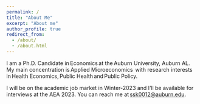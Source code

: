 ```yaml
---
permalink: /
title: "About Me"
excerpt: "About me"
author_profile: true
redirect_from: 
  - /about/
  - /about.html
---
```


I am a Ph.D. Candidate in Economics at the Auburn University, Auburn AL. 
My main concentration is Applied Microeconomics  with research
interests in Health Economics, Public Health and Public Policy.  

I will be on the academic job market in Winter-2023 
and I’ll be available for interviews at the AEA 2023. 
You can reach me at ssk0012@auburn.edu.




 